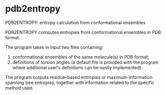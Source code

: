 # pdb2entropy
PDB2ENTROPY: entropy calculation from conformational ensembles

PDB2ENTROPY computes entropies from conformational ensembles in PDB format.

The program takes in input two files containing:

1) conformational ensembles of the same molecule(s) in PDB format;
2) definitions of torsion angles (a default file is provided with the program
where additional user's definitions can be easily implemented).

The program outputs residue-based entropies or maximum-information spanning
tree entropies, together with information related to the specific method used.
